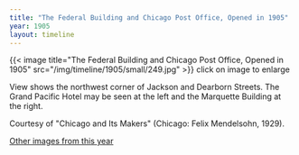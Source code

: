 ```yaml
---
title: "The Federal Building and Chicago Post Office, Opened in 1905"
year: 1905
layout: timeline
---
```


{{< image title="The Federal Building and Chicago Post Office, Opened in 1905" src="/img/timeline/1905/small/249.jpg" >}}
click on image to enlarge

View shows the northwest corner of Jackson and Dearborn Streets. The Grand Pacific Hotel may be seen at the left and the Marquette Building at the right. 

Courtesy of "Chicago and Its Makers" (Chicago: Felix Mendelsohn, 1929).  

[Other images from this year](/historical/timeline/1905)